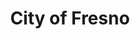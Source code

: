 ---
title: City of Fresno
state: California
description: The data is supplied by the City of Fresno.
logo: https://upload.wikimedia.org/wikipedia/commons/thumb/e/e9/Seal_of_Fresno%2C_California.png/200px-Seal_of_Fresno%2C_California.png
---